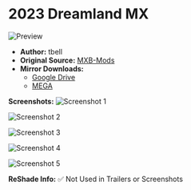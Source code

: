 # 2023 Dreamland MX

![Preview](https://github.com/BrinkleyPT/MX-Bikes-Community-Mods-Archive/blob/fc3a8eb1f81a45a8d9673ac891f3af9f66c8e418/.assets/2023%20Dreamland%20MX/6.png)

- **Author:** tbell
- **Original Source:** [MXB-Mods](https://mxb-mods.com/2023-dreamland-mx/#download)
- **Mirror Downloads:**
  - [Google Drive](https://drive.google.com/example)
  - [MEGA](https://mega.nz/example)

**Screenshots:**
![Screenshot 1](https://github.com/BrinkleyPT/MX-Bikes-Community-Mods-Archive/blob/3b51a343e951b51a87ed1fb16ed245abf4b050fc/.assets/2023%20Dreamland%20MX/3.png)

![Screenshot 2](https://github.com/BrinkleyPT/MX-Bikes-Community-Mods-Archive/blob/b92abab78bb163e04c1b996363dacdcd45a5c4d6/.assets/2023%20Dreamland%20MX/5.png)

![Screenshot 3](https://github.com/BrinkleyPT/MX-Bikes-Community-Mods-Archive/blob/03053d892fcdb7247e8b6553c1c752fe6a515f5d/.assets/2023%20Dreamland%20MX/1.png)

![Screenshot 4](https://github.com/BrinkleyPT/MX-Bikes-Community-Mods-Archive/blob/2e642708e6b0c6e4932b35ad16cf5f1ec6e79ae5/.assets/2023%20Dreamland%20MX/4.png)

![Screenshot 5](https://github.com/BrinkleyPT/MX-Bikes-Community-Mods-Archive/blob/003b1c2eeec24fe2bc933658bef919d4c49b1879/.assets/2023%20Dreamland%20MX/2-1.png)

**ReShade Info:** ✅ Not Used in Trailers or Screenshots
